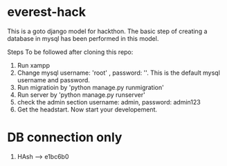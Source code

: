 # everest-hack
This is a goto django model  for hackthon. The basic step of creating a database in mysql has been performed in this model.

Steps To be followed after cloning this repo:
1. Run xampp
2. Change mysql username: 'root' , password: ''. This is the default mysql username and password.
3. Run migratioin by 'python manage.py runmigration'
4. Run server by 'python manage.py runserver'
5. check the admin section username: admin, password: admin123
6. Get the headstart. Now start your developement.

# DB connection only
1. HAsh --> e1bc6b0  
